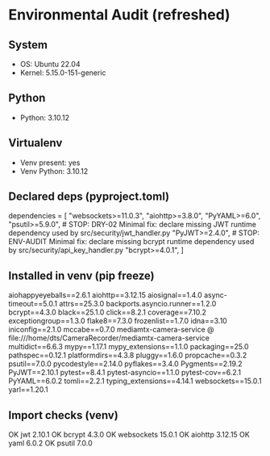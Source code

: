 # Environmental Audit (refreshed)

## System
- OS: Ubuntu 22.04
- Kernel: 5.15.0-151-generic

## Python
- Python: 3.10.12

## Virtualenv
- Venv present: yes
- Venv Python: 3.10.12

## Declared deps (pyproject.toml)
dependencies = [
    "websockets>=11.0.3",
    "aiohttp>=3.8.0",
    "PyYAML>=6.0",
    "psutil>=5.9.0",
    # STOP: DRY-02 Minimal fix: declare missing JWT runtime dependency used by src/security/jwt_handler.py
    "PyJWT>=2.4.0",
    # STOP: ENV-AUDIT Minimal fix: declare missing bcrypt runtime dependency used by src/security/api_key_handler.py
    "bcrypt>=4.0.1",
]

## Installed in venv (pip freeze)
aiohappyeyeballs==2.6.1
aiohttp==3.12.15
aiosignal==1.4.0
async-timeout==5.0.1
attrs==25.3.0
backports.asyncio.runner==1.2.0
bcrypt==4.3.0
black==25.1.0
click==8.2.1
coverage==7.10.2
exceptiongroup==1.3.0
flake8==7.3.0
frozenlist==1.7.0
idna==3.10
iniconfig==2.1.0
mccabe==0.7.0
mediamtx-camera-service @ file:///home/dts/CameraRecorder/mediamtx-camera-service
multidict==6.6.3
mypy==1.17.1
mypy_extensions==1.1.0
packaging==25.0
pathspec==0.12.1
platformdirs==4.3.8
pluggy==1.6.0
propcache==0.3.2
psutil==7.0.0
pycodestyle==2.14.0
pyflakes==3.4.0
Pygments==2.19.2
PyJWT==2.10.1
pytest==8.4.1
pytest-asyncio==1.1.0
pytest-cov==6.2.1
PyYAML==6.0.2
tomli==2.2.1
typing_extensions==4.14.1
websockets==15.0.1
yarl==1.20.1

## Import checks (venv)
OK jwt 2.10.1
OK bcrypt 4.3.0
OK websockets 15.0.1
OK aiohttp 3.12.15
OK yaml 6.0.2
OK psutil 7.0.0
